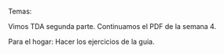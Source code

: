Temas: 

Vimos TDA segunda parte. Continuamos el PDF de la semana 4.

Para el hogar:
Hacer los ejercicios de la guia.
